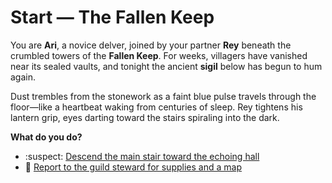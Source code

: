 # Start — The Fallen Keep

You are **Ari**, a novice delver, joined by your partner **Rey** beneath the crumbled towers of the **Fallen Keep**. For weeks, villagers have vanished near its sealed vaults, and tonight the ancient **sigil** below has begun to hum again.

Dust trembles from the stonework as a faint blue pulse travels through the floor—like a heartbeat waking from centuries of sleep. Rey tightens his lantern grip, eyes darting toward the stairs spiraling into the dark.

**What do you do?**
- :suspect: [Descend the main stair toward the echoing hall](scenes/dock-and-launch.md)
- :scroll: [Report to the guild steward for supplies and a map](scenes/brief-captain.md)